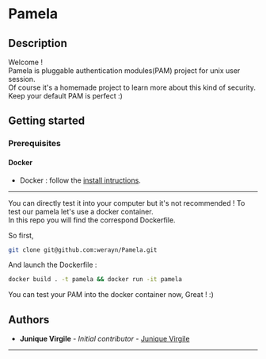 # Pamela

## Description

Welcome !  
Pamela is pluggable authentication modules(PAM) project for unix user session.  
Of course it's a homemade project to learn more about this kind of security.  
Keep your default PAM is perfect :)  

## Getting started

### Prerequisites

#### Docker
 - Docker :
   follow the [install intructions](https://docs.docker.com/install/).
---

You can directly test it into your computer but it's not recommended ! 
To test our pamela let's use a docker container.  
In this repo you will find the correspond Dockerfile.  

So first,

```bash
git clone git@github.com:werayn/Pamela.git
```

And launch the Dockerfile :  

```bash
docker build . -t pamela && docker run -it pamela
```

You can test your PAM into the docker container now, Great ! :)

## Authors

* **Junique Virgile** - *Initial contributor* - [Junique Virgile](https://github.com/werayn)
---
